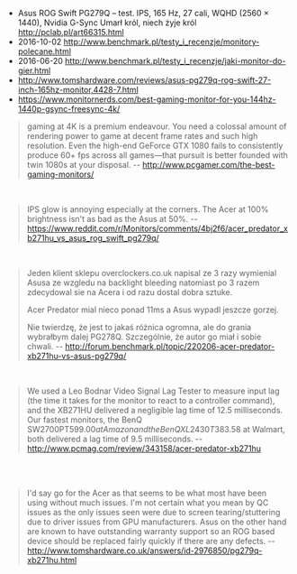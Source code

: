 - Asus ROG Swift PG279Q – test. IPS, 165 Hz, 27 cali, WQHD (2560 × 1440), Nvidia G-Sync Umarł król, niech żyje król http://pclab.pl/art66315.html
- 2016-10-02 http://www.benchmark.pl/testy_i_recenzje/monitory-polecane.html
- 2016-06-20 http://www.benchmark.pl/testy_i_recenzje/jaki-monitor-do-gier.html
- http://www.tomshardware.com/reviews/asus-pg279q-rog-swift-27-inch-165hz-monitor,4428-7.html
- https://www.monitornerds.com/best-gaming-monitor-for-you-144hz-1440p-gsync-freesync-4k/

>gaming at 4K is a premium endeavour. You need a colossal amount of rendering power to game at decent frame rates and such high resolution. Even the high-end GeForce GTX 1080 fails to consistently produce 60+ fps across all games—that pursuit is better founded with twin 1080s at your disposal.
>-- http://www.pcgamer.com/the-best-gaming-monitors/

<br>

>IPS glow is annoying especially at the corners. The Acer at 100% brightness isn't as bad as the Asus at 50%.
>-- https://www.reddit.com/r/Monitors/comments/4bj2f6/acer_predator_xb271hu_vs_asus_rog_swift_pg279q/

<br>

>Jeden klient sklepu overclockers.co.uk napisal ze 3 razy wymienial Asusa ze wzgledu na backlight bleeding natomiast po 3 razem zdecydowal sie na Acera i od razu dostal dobra sztuke.
>
>Acer Predator mial nieco ponad 11ms a Asus wypadl jeszcze gorzej.
>
>Nie twierdzę, że jest to jakaś różnica ogromna, ale do grania wybrałbym dalej PG278Q. Szczególnie, że autor go miał i sobie chwali.
>-- http://forum.benchmark.pl/topic/220206-acer-predator-xb271hu-vs-asus-pg279q/

<br>

>We used a Leo Bodnar Video Signal Lag Tester to measure input lag (the time it takes for the monitor to react to a controller command), and the XB271HU delivered a negligible lag time of 12.5 milliseconds. Our fastest monitors, the BenQ SW2700PT$599.00 at Amazon and the BenQ XL2430T$383.58 at Walmart, both delivered a lag time of 9.5 milliseconds.
>-- http://www.pcmag.com/review/343158/acer-predator-xb271hu

<br>


<br>

>I'd say go for the Acer as that seems to be what most have been using without much issues. I'm not certain what you mean by QC issues as the only issues seen were due to screen tearing/stuttering due to driver issues from GPU manufacturers. Asus on the other hand are known to have outstanding warranty support so an ROG based device should be replaced fairly quickly if there are any defects.
>-- http://www.tomshardware.co.uk/answers/id-2976850/pg279q-xb271hu.html
